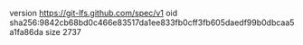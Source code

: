 version https://git-lfs.github.com/spec/v1
oid sha256:9842cb68bd0c466e83517da1ee833fb0cff3fb605daedf99b0dbcaa5a1fa86da
size 2737
